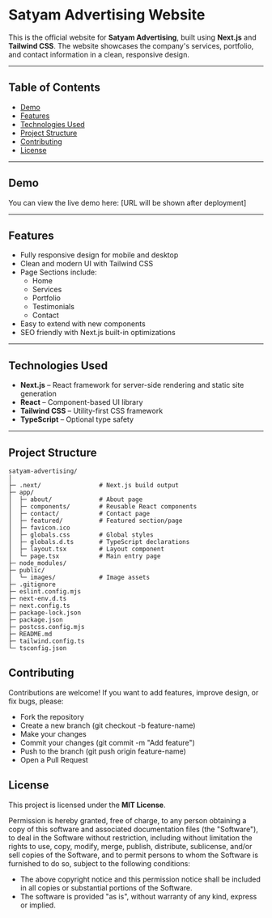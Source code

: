 # Satyam Advertising Website

This is the official website for **Satyam Advertising**, built using **Next.js** and **Tailwind CSS**. The website showcases the company's services, portfolio, and contact information in a clean, responsive design.

---

## Table of Contents

- [Demo](#demo)
- [Features](#features)
- [Technologies Used](#technologies-used)
- [Project Structure](#project-structure)
- [Contributing](#contributing)
- [License](#license)

---

## Demo

You can view the live demo here: [URL will be shown after deployment]

---

## Features

- Fully responsive design for mobile and desktop
- Clean and modern UI with Tailwind CSS
- Page Sections include:
  - Home
  - Services
  - Portfolio
  - Testimonials
  - Contact
- Easy to extend with new components
- SEO friendly with Next.js built-in optimizations

---

## Technologies Used

- **Next.js** – React framework for server-side rendering and static site generation
- **React** – Component-based UI library
- **Tailwind CSS** – Utility-first CSS framework
- **TypeScript** – Optional type safety

---

## Project Structure

```text
satyam-advertising/
│
├─ .next/                # Next.js build output
├─ app/
│  ├─ about/             # About page
│  ├─ components/        # Reusable React components
│  ├─ contact/           # Contact page
│  ├─ featured/          # Featured section/page
│  ├─ favicon.ico
│  ├─ globals.css        # Global styles
│  ├─ globals.d.ts       # TypeScript declarations
│  ├─ layout.tsx         # Layout component
│  └─ page.tsx           # Main entry page
├─ node_modules/
├─ public/
│  └─ images/            # Image assets
├─ .gitignore
├─ eslint.config.mjs
├─ next-env.d.ts
├─ next.config.ts
├─ package-lock.json
├─ package.json
├─ postcss.config.mjs
├─ README.md
├─ tailwind.config.ts
└─ tsconfig.json
```

## Contributing

Contributions are welcome! If you want to add features, improve design, or fix bugs, please:

- Fork the repository
- Create a new branch (git checkout -b feature-name)
- Make your changes
- Commit your changes (git commit -m "Add feature")
- Push to the branch (git push origin feature-name)
- Open a Pull Request

## License

This project is licensed under the **MIT License**.

Permission is hereby granted, free of charge, to any person obtaining a copy of this software and associated documentation files (the "Software"), to deal in the Software without restriction, including without limitation the rights to use, copy, modify, merge, publish, distribute, sublicense, and/or sell copies of the Software, and to permit persons to whom the Software is furnished to do so, subject to the following conditions:

- The above copyright notice and this permission notice shall be included in all copies or substantial portions of the Software.
- The software is provided "as is", without warranty of any kind, express or implied.

